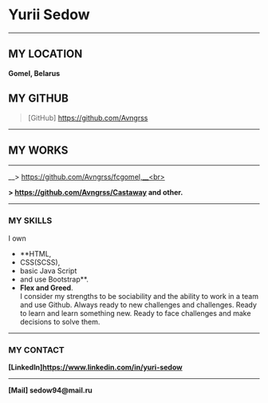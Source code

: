 # Yurii Sedow

---

## MY LOCATION
__Gomel, Belarus__

## MY GITHUB

> [GitHub] https://github.com/Avngrss

---

## MY WORKS

---

__> https://github.com/Avngrss/fcgomel,__<br>

__> https://github.com/Avngrss/Castaway and other.__

---

### MY SKILLS

I own 
- **HTML, 
- CSS(SCSS), 
- basic Java Script 
- and use Bootstrap**.<br>
- __Flex and Greed__. <br>
I consider my strengths to be sociability and the ability to work in a team and use Github. Always ready to new challenges and challenges. Ready to learn and learn something new. Ready to face challenges and make decisions to solve them.

---

### MY CONTACT

__[LinkedIn]https://www.linkedin.com/in/yuri-sedow__

---

__[Mail] sedow94@mail.ru__
